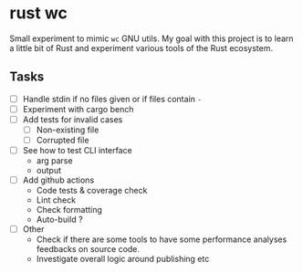 # rust wc

Small experiment to mimic `wc` GNU utils. My goal with this project is to learn a little bit of Rust and experiment various tools of the Rust ecosystem.

## Tasks

- [ ] Handle stdin if no files given or if files contain `-`
- [ ] Experiment with cargo bench
- [ ] Add tests for invalid cases
  - [ ] Non-existing file
  - [ ] Corrupted file
- [ ] See how to test CLI interface
  - arg parse
  - output
- [ ] Add github actions
  - Code tests & coverage check
  - Lint check
  - Check formatting
  - Auto-build ?
- [ ] Other
  - Check if there are some tools to have some performance analyses feedbacks on source code.
  - Investigate overall logic around publishing etc
